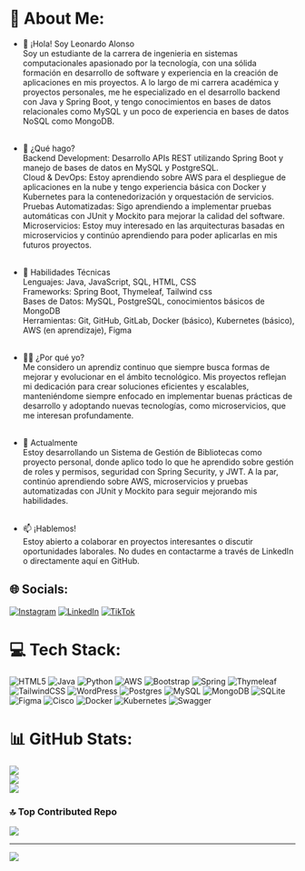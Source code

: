 # 💫 About Me:
* 👋 ¡Hola! Soy Leonardo Alonso
<br>Soy un estudiante de la carrera de ingenieria en sistemas computacionales apasionado por la tecnología, con una sólida formación en desarrollo de software y experiencia en la creación de aplicaciones en mis proyectos. A lo largo de mi carrera académica y proyectos personales, me he especializado en el desarrollo backend con Java y Spring Boot, y tengo conocimientos en bases de datos relacionales como MySQL y un poco de experiencia en bases de datos NoSQL como MongoDB.<br><br>

* 🌟 ¿Qué hago?
<br>Backend Development: Desarrollo APIs REST utilizando Spring Boot y manejo de bases de datos en MySQL y PostgreSQL.<br>Cloud & DevOps: Estoy aprendiendo sobre AWS para el despliegue de aplicaciones en la nube y tengo experiencia básica con Docker y Kubernetes para la contenedorización y orquestación de servicios.<br>Pruebas Automatizadas: Sigo aprendiendo a implementar pruebas automáticas con JUnit y Mockito para mejorar la calidad del software.<br>Microservicios: Estoy muy interesado en las arquitecturas basadas en microservicios y continúo aprendiendo para poder aplicarlas en mis futuros proyectos.<br><br>

* 🚀 Habilidades Técnicas
<br>Lenguajes: Java, JavaScript, SQL, HTML, CSS<br>Frameworks: Spring Boot, Thymeleaf, Tailwind css<br>Bases de Datos: MySQL, PostgreSQL, conocimientos básicos de MongoDB<br>Herramientas: Git, GitHub, GitLab, Docker (básico), Kubernetes (básico), AWS (en aprendizaje), Figma<br><br>

* 🧑‍💻 ¿Por qué yo?
<br>Me considero un aprendiz continuo que siempre busca formas de mejorar y evolucionar en el ámbito tecnológico. Mis proyectos reflejan mi dedicación para crear soluciones eficientes y escalables, manteniéndome siempre enfocado en implementar buenas prácticas de desarrollo y adoptando nuevas tecnologías, como microservicios, que me interesan profundamente.<br><br>

* 🌱 Actualmente
<br>Estoy desarrollando un Sistema de Gestión de Bibliotecas como proyecto personal, donde aplico todo lo que he aprendido sobre gestión de roles y permisos, seguridad con Spring Security, y JWT. A la par, continúo aprendiendo sobre AWS, microservicios y pruebas automatizadas con JUnit y Mockito para seguir mejorando mis habilidades.<br><br>

* 📫 ¡Hablemos!
<br>Estoy abierto a colaborar en proyectos interesantes o discutir oportunidades laborales. No dudes en contactarme a través de LinkedIn o directamente aquí en GitHub.


## 🌐 Socials:
[![Instagram](https://img.shields.io/badge/Instagram-%23E4405F.svg?logo=Instagram&logoColor=white)](https://instagram.com/leonard_developer) [![LinkedIn](https://img.shields.io/badge/LinkedIn-%230077B5.svg?logo=linkedin&logoColor=white)](www.linkedin.com/in/leonardo-alonso-aldana-301742287) [![TikTok](https://img.shields.io/badge/TikTok-%23000000.svg?logo=TikTok&logoColor=white)](https://tiktok.com/@leonard_developer) 

# 💻 Tech Stack:
![HTML5](https://img.shields.io/badge/html5-%23E34F26.svg?style=for-the-badge&logo=html5&logoColor=white) ![Java](https://img.shields.io/badge/java-%23ED8B00.svg?style=for-the-badge&logo=openjdk&logoColor=white) ![Python](https://img.shields.io/badge/python-3670A0?style=for-the-badge&logo=python&logoColor=ffdd54) ![AWS](https://img.shields.io/badge/AWS-%23FF9900.svg?style=for-the-badge&logo=amazon-aws&logoColor=white) ![Bootstrap](https://img.shields.io/badge/bootstrap-%238511FA.svg?style=for-the-badge&logo=bootstrap&logoColor=white) ![Spring](https://img.shields.io/badge/spring-%236DB33F.svg?style=for-the-badge&logo=spring&logoColor=white) ![Thymeleaf](https://img.shields.io/badge/Thymeleaf-%23005C0F.svg?style=for-the-badge&logo=Thymeleaf&logoColor=white) ![TailwindCSS](https://img.shields.io/badge/tailwindcss-%2338B2AC.svg?style=for-the-badge&logo=tailwind-css&logoColor=white) ![WordPress](https://img.shields.io/badge/WordPress-%23117AC9.svg?style=for-the-badge&logo=WordPress&logoColor=white) ![Postgres](https://img.shields.io/badge/postgres-%23316192.svg?style=for-the-badge&logo=postgresql&logoColor=white) ![MySQL](https://img.shields.io/badge/mysql-4479A1.svg?style=for-the-badge&logo=mysql&logoColor=white) ![MongoDB](https://img.shields.io/badge/MongoDB-%234ea94b.svg?style=for-the-badge&logo=mongodb&logoColor=white) ![SQLite](https://img.shields.io/badge/sqlite-%2307405e.svg?style=for-the-badge&logo=sqlite&logoColor=white) ![Figma](https://img.shields.io/badge/figma-%23F24E1E.svg?style=for-the-badge&logo=figma&logoColor=white) ![Cisco](https://img.shields.io/badge/cisco-%23049fd9.svg?style=for-the-badge&logo=cisco&logoColor=black) ![Docker](https://img.shields.io/badge/docker-%230db7ed.svg?style=for-the-badge&logo=docker&logoColor=white) ![Kubernetes](https://img.shields.io/badge/kubernetes-%23326ce5.svg?style=for-the-badge&logo=kubernetes&logoColor=white) ![Swagger](https://img.shields.io/badge/-Swagger-%23Clojure?style=for-the-badge&logo=swagger&logoColor=white)
# 📊 GitHub Stats:
![](https://github-readme-stats.vercel.app/api?username=Leonard-ssj&theme=aura&hide_border=false&include_all_commits=true&count_private=false)<br/>
![](https://github-readme-streak-stats.herokuapp.com/?user=Leonard-ssj&theme=aura&hide_border=false)<br/>
![](https://github-readme-stats.vercel.app/api/top-langs/?username=Leonard-ssj&theme=aura&hide_border=false&include_all_commits=true&count_private=false&layout=compact)

### 🔝 Top Contributed Repo
![](https://github-contributor-stats.vercel.app/api?username=Leonard-ssj&limit=5&theme=aura&combine_all_yearly_contributions=true)

---
[![](https://visitcount.itsvg.in/api?id=Leonard-ssj&icon=2&color=4)](https://visitcount.itsvg.in)

<!-- Proudly created with GPRM ( https://gprm.itsvg.in ) -->

